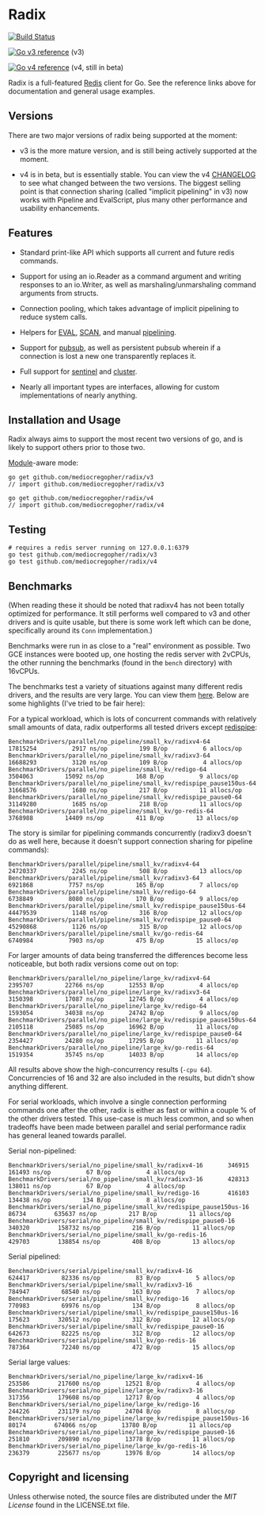 # Radix

[![Build Status](https://travis-ci.org/mediocregopher/radix.svg)](https://travis-ci.org/mediocregopher/radix)

[![Go v3 reference](https://pkg.go.dev/badge/github.com/mediocregopher/radix/v3.svg)](https://pkg.go.dev/github.com/mediocregopher/radix/v3#section-documentation) (v3)

[![Go v4 reference](https://pkg.go.dev/badge/github.com/mediocregopher/radix/v4.svg)](https://pkg.go.dev/github.com/mediocregopher/radix/v4#section-documentation) (v4, still in beta)

Radix is a full-featured [Redis][redis] client for Go. See the reference links
above for documentation and general usage examples.

## Versions

There are two major versions of radix being supported at the moment:

* v3 is the more mature version, and is still being actively supported at the
  moment.

* v4 is in beta, but is essentially stable. You can view the v4
  [CHANGELOG][v4changelog] to see what changed between the two versions. The
  biggest selling point is that connection sharing (called "implicit pipelining"
  in v3) now works with Pipeline and EvalScript, plus many other performance and
  usability enhancements.

[v4changelog]: https://github.com/mediocregopher/radix/blob/v4/CHANGELOG.md

## Features

* Standard print-like API which supports all current and future redis commands.

* Support for using an io.Reader as a command argument and writing responses to
  an io.Writer, as well as marshaling/unmarshaling command arguments from
  structs.

* Connection pooling, which takes advantage of implicit pipelining to reduce
  system calls.

* Helpers for [EVAL][eval], [SCAN][scan], and manual [pipelining][pipelining].

* Support for [pubsub][pubsub], as well as persistent pubsub wherein if a
  connection is lost a new one transparently replaces it.

* Full support for [sentinel][sentinel] and [cluster][cluster].

* Nearly all important types are interfaces, allowing for custom implementations
  of nearly anything.

## Installation and Usage

Radix always aims to support the most recent two versions of go, and is likely
to support others prior to those two.

[Module][module]-aware mode:

    go get github.com/mediocregopher/radix/v3
    // import github.com/mediocregopher/radix/v3

    go get github.com/mediocregopher/radix/v4
    // import github.com/mediocregopher/radix/v4

## Testing

    # requires a redis server running on 127.0.0.1:6379
    go test github.com/mediocregopher/radix/v3
    go test github.com/mediocregopher/radix/v4

## Benchmarks

(When reading these it should be noted that radixv4 has not been totally
optimized for performance. It still performs well compared to v3 and other
drivers and is quite usable, but there is some work left which can be done,
specifically around its `Conn` implementation.)

Benchmarks were run in as close to a "real" environment as possible. Two GCE
instances were booted up, one hosting the redis server with 2vCPUs, the other
running the benchmarks (found in the `bench` directory) with 16vCPUs.

The benchmarks test a variety of situations against many different redis
drivers, and the results are very large. You can view them [here][bench
results]. Below are some highlights (I've tried to be fair here):

For a typical workload, which is lots of concurrent commands with relatively
small amounts of data, radix outperforms all tested drivers except
[redispipe][redispipe]:

```
BenchmarkDrivers/parallel/no_pipeline/small_kv/radixv4-64                    	17815254	      2917 ns/op	     199 B/op	       6 allocs/op
BenchmarkDrivers/parallel/no_pipeline/small_kv/radixv3-64                    	16688293	      3120 ns/op	     109 B/op	       4 allocs/op
BenchmarkDrivers/parallel/no_pipeline/small_kv/redigo-64                     	 3504063	     15092 ns/op	     168 B/op	       9 allocs/op
BenchmarkDrivers/parallel/no_pipeline/small_kv/redispipe_pause150us-64       	31668576	      1680 ns/op	     217 B/op	      11 allocs/op
BenchmarkDrivers/parallel/no_pipeline/small_kv/redispipe_pause0-64           	31149280	      1685 ns/op	     218 B/op	      11 allocs/op
BenchmarkDrivers/parallel/no_pipeline/small_kv/go-redis-64                   	 3768988	     14409 ns/op	     411 B/op	      13 allocs/op
```

The story is similar for pipelining commands concurrently (radixv3 doesn't do as
well here, because it doesn't support connection sharing for pipeline commands):

```
BenchmarkDrivers/parallel/pipeline/small_kv/radixv4-64                       	24720337	      2245 ns/op	     508 B/op	      13 allocs/op
BenchmarkDrivers/parallel/pipeline/small_kv/radixv3-64                       	 6921868	      7757 ns/op	     165 B/op	       7 allocs/op
BenchmarkDrivers/parallel/pipeline/small_kv/redigo-64                        	 6738849	      8080 ns/op	     170 B/op	       9 allocs/op
BenchmarkDrivers/parallel/pipeline/small_kv/redispipe_pause150us-64          	44479539	      1148 ns/op	     316 B/op	      12 allocs/op
BenchmarkDrivers/parallel/pipeline/small_kv/redispipe_pause0-64              	45290868	      1126 ns/op	     315 B/op	      12 allocs/op
BenchmarkDrivers/parallel/pipeline/small_kv/go-redis-64                      	 6740984	      7903 ns/op	     475 B/op	      15 allocs/op
```

For larger amounts of data being transferred the differences become less
noticeable, but both radix versions come out on top:

```
BenchmarkDrivers/parallel/no_pipeline/large_kv/radixv4-64                    	 2395707	     22766 ns/op	   12553 B/op	       4 allocs/op
BenchmarkDrivers/parallel/no_pipeline/large_kv/radixv3-64                    	 3150398	     17087 ns/op	   12745 B/op	       4 allocs/op
BenchmarkDrivers/parallel/no_pipeline/large_kv/redigo-64                     	 1593054	     34038 ns/op	   24742 B/op	       9 allocs/op
BenchmarkDrivers/parallel/no_pipeline/large_kv/redispipe_pause150us-64       	 2105118	     25085 ns/op	   16962 B/op	      11 allocs/op
BenchmarkDrivers/parallel/no_pipeline/large_kv/redispipe_pause0-64           	 2354427	     24280 ns/op	   17295 B/op	      11 allocs/op
BenchmarkDrivers/parallel/no_pipeline/large_kv/go-redis-64                   	 1519354	     35745 ns/op	   14033 B/op	      14 allocs/op
```

All results above show the high-concurrency results (`-cpu 64`). Concurrencies
of 16 and 32 are also included in the results, but didn't show anything
different.

For serial workloads, which involve a single connection performing commands
one after the other, radix is either as fast or within a couple % of the other
drivers tested. This use-case is much less common, and so when tradeoffs have
been made between parallel and serial performance radix has general leaned
towards parallel.

Serial non-pipelined:

```
BenchmarkDrivers/serial/no_pipeline/small_kv/radixv4-16 	  346915	    161493 ns/op	      67 B/op	       4 allocs/op
BenchmarkDrivers/serial/no_pipeline/small_kv/radixv3-16 	  428313	    138011 ns/op	      67 B/op	       4 allocs/op
BenchmarkDrivers/serial/no_pipeline/small_kv/redigo-16  	  416103	    134438 ns/op	     134 B/op	       8 allocs/op
BenchmarkDrivers/serial/no_pipeline/small_kv/redispipe_pause150us-16         	   86734	    635637 ns/op	     217 B/op	      11 allocs/op
BenchmarkDrivers/serial/no_pipeline/small_kv/redispipe_pause0-16             	  340320	    158732 ns/op	     216 B/op	      11 allocs/op
BenchmarkDrivers/serial/no_pipeline/small_kv/go-redis-16                     	  429703	    138854 ns/op	     408 B/op	      13 allocs/op
```

Serial pipelined:

```
BenchmarkDrivers/serial/pipeline/small_kv/radixv4-16                         	  624417	     82336 ns/op	      83 B/op	       5 allocs/op
BenchmarkDrivers/serial/pipeline/small_kv/radixv3-16                         	  784947	     68540 ns/op	     163 B/op	       7 allocs/op
BenchmarkDrivers/serial/pipeline/small_kv/redigo-16                          	  770983	     69976 ns/op	     134 B/op	       8 allocs/op
BenchmarkDrivers/serial/pipeline/small_kv/redispipe_pause150us-16            	  175623	    320512 ns/op	     312 B/op	      12 allocs/op
BenchmarkDrivers/serial/pipeline/small_kv/redispipe_pause0-16                	  642673	     82225 ns/op	     312 B/op	      12 allocs/op
BenchmarkDrivers/serial/pipeline/small_kv/go-redis-16                        	  787364	     72240 ns/op	     472 B/op	      15 allocs/op
```

Serial large values:

```
BenchmarkDrivers/serial/no_pipeline/large_kv/radixv4-16                      	  253586	    217600 ns/op	   12521 B/op	       4 allocs/op
BenchmarkDrivers/serial/no_pipeline/large_kv/radixv3-16                      	  317356	    179608 ns/op	   12717 B/op	       4 allocs/op
BenchmarkDrivers/serial/no_pipeline/large_kv/redigo-16                       	  244226	    231179 ns/op	   24704 B/op	       8 allocs/op
BenchmarkDrivers/serial/no_pipeline/large_kv/redispipe_pause150us-16         	   80174	    674066 ns/op	   13780 B/op	      11 allocs/op
BenchmarkDrivers/serial/no_pipeline/large_kv/redispipe_pause0-16             	  251810	    209890 ns/op	   13778 B/op	      11 allocs/op
BenchmarkDrivers/serial/no_pipeline/large_kv/go-redis-16                     	  236379	    225677 ns/op	   13976 B/op	      14 allocs/op
```


[bench results]: https://github.com/mediocregopher/radix/blob/v4/bench/bench_results.txt

## Copyright and licensing

Unless otherwise noted, the source files are distributed under the *MIT License*
found in the LICENSE.txt file.

[redis]: http://redis.io
[godoc]: https://godoc.org/github.com/mediocregopher/radix
[eval]: https://redis.io/commands/eval
[scan]: https://redis.io/commands/scan
[pipelining]: https://redis.io/topics/pipelining
[pubsub]: https://redis.io/topics/pubsub
[sentinel]: http://redis.io/topics/sentinel
[cluster]: http://redis.io/topics/cluster-spec
[module]: https://github.com/golang/go/wiki/Modules
[redispipe]: https://github.com/joomcode/redispipe
